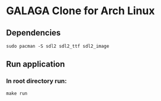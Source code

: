 # GALAGA Clone for Arch Linux

## Dependencies
```
sudo pacman -S sdl2 sdl2_ttf sdl2_image
```

## Run application
### In root directory run:
```
make run
```
